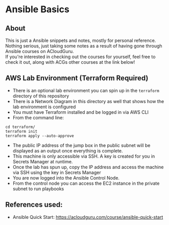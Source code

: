 # Ansible Basics
## About
This is just a Ansible snippets and notes, mostly for personal reference.</br>
Nothing serious, just taking some notes as a result of having gone through Ansible courses on ACloudGuru.</br>
If you're interested in checking out the courses for yourself, feel free to check it out, along with ACGs other courses at the link below!</br>

## AWS Lab Environment (Terraform Required)
- There is an optional lab environment you can spin up in the `terraform` directory of this repository 
- There is a Network Diagram in this directory as well that shows how the lab environment is configured
- You must have Terraform installed and be logged in via AWS CLI
- From the command line:
```
cd terraform/
terraform init
terraform apply --auto-approve
```
- The public IP address of the jump box in the public subnet will be displayed as an output once everything is complete.
- This machine is only accessible via SSH. A key is created for you in Secrets Manager at runtime.
- Once the lab has spun up, copy the IP address and access the machine via SSH using the key in Secrets Manager
- You are now logged into the Ansible Control Node. 
- From the control node you can access the EC2 instance in the private subnet to run playbooks

## References used:
- Ansible Quick Start:   https://acloudguru.com/course/ansible-quick-start